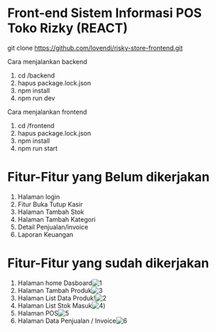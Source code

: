 # Front-end Sistem Informasi POS Toko Rizky (REACT)

git clone https://github.com/lovendi/risky-store-frontend.git

Cara menjalankan backend
1. cd /backend
2. hapus package.lock.json
3. npm install
4. npm run dev

Cara menjalankan frontend
1. cd /frontend
2. hapus package.lock.json
3. npm install
4. npm run start

# Fitur-Fitur yang Belum dikerjakan
1. Halaman login
2. Fitur Buka Tutup Kasir
3. Halaman Tambah Stok
4. Halaman Tambah Kategori
5. Detail Penjualan/invoice
6. Laporan Keuangan

# Fitur-Fitur yang sudah dikerjakan
1. Halaman home Dasboard![1](https://user-images.githubusercontent.com/91866136/229036508-3b5cf642-bb27-42e4-80e7-06500e24e242.JPG)
2. Halaman Tambah Produk![3](https://user-images.githubusercontent.com/91866136/229036572-7234ab2b-651a-407c-8218-f5a52d39fb87.JPG)
3. Halaman List Data Produk!![2](https://user-images.githubusercontent.com/91866136/229036640-bcd1267f-385a-4b68-9a21-46b342e710c1.JPG)
4. Halaman List Stok Masuk![4](https://user-images.githubusercontent.com/91866136/229036746-c1a66d03-a29b-4ee0-abea-4d1f3595e721.JPG))
5. Halaman POS![5](https://user-images.githubusercontent.com/91866136/229036789-c1b9effc-d0e5-4e94-b7da-f589ade59349.JPG)
6. Halaman Data Penjualan / Invoice![6](https://user-images.githubusercontent.com/91866136/229036826-8cc5736d-8e83-4005-b79d-3f17169024b2.JPG)
